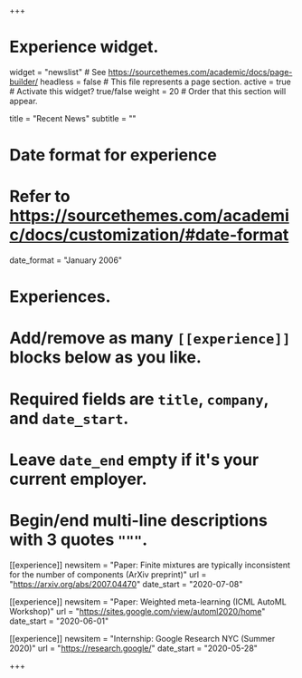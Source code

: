 +++
# Experience widget.
widget = "newslist"  # See https://sourcethemes.com/academic/docs/page-builder/
headless = false  # This file represents a page section.
active = true  # Activate this widget? true/false
weight = 20  # Order that this section will appear.

title = "Recent News"
subtitle = ""

# Date format for experience
#   Refer to https://sourcethemes.com/academic/docs/customization/#date-format
date_format = "January 2006"

# Experiences.
#   Add/remove as many `[[experience]]` blocks below as you like.
#   Required fields are `title`, `company`, and `date_start`.
#   Leave `date_end` empty if it's your current employer.
#   Begin/end multi-line descriptions with 3 quotes `"""`.
[[experience]]
  newsitem = "Paper: Finite mixtures are typically inconsistent for the number of components (ArXiv preprint)"
  url = "https://arxiv.org/abs/2007.04470"
  date_start = "2020-07-08"

[[experience]]
  newsitem = "Paper: Weighted meta-learning (ICML AutoML Workshop)"
  url = "https://sites.google.com/view/automl2020/home"
  date_start = "2020-06-01"

[[experience]]
  newsitem = "Internship: Google Research NYC (Summer 2020)"
  url = "https://research.google/"
  date_start = "2020-05-28"

+++

